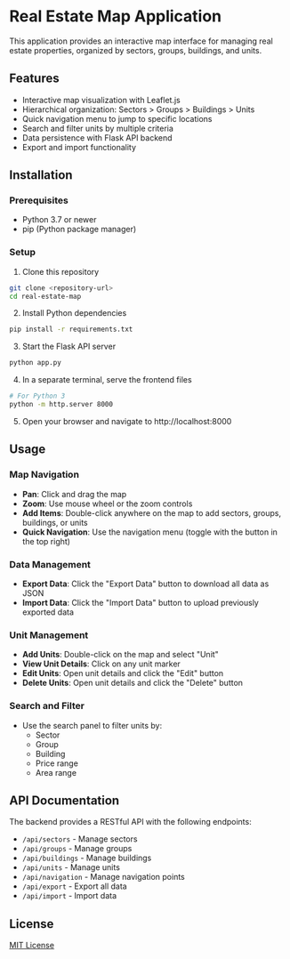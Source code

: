 # Real Estate Map Application

This application provides an interactive map interface for managing real estate properties, organized by sectors, groups, buildings, and units.

## Features

- Interactive map visualization with Leaflet.js
- Hierarchical organization: Sectors > Groups > Buildings > Units
- Quick navigation menu to jump to specific locations
- Search and filter units by multiple criteria
- Data persistence with Flask API backend
- Export and import functionality

## Installation

### Prerequisites

- Python 3.7 or newer
- pip (Python package manager)

### Setup

1. Clone this repository
```bash
git clone <repository-url>
cd real-estate-map
```

2. Install Python dependencies
```bash
pip install -r requirements.txt
```

3. Start the Flask API server
```bash
python app.py
```

4. In a separate terminal, serve the frontend files
```bash
# For Python 3
python -m http.server 8000
```

5. Open your browser and navigate to http://localhost:8000

## Usage

### Map Navigation

- **Pan**: Click and drag the map
- **Zoom**: Use mouse wheel or the zoom controls
- **Add Items**: Double-click anywhere on the map to add sectors, groups, buildings, or units
- **Quick Navigation**: Use the navigation menu (toggle with the button in the top right)

### Data Management

- **Export Data**: Click the "Export Data" button to download all data as JSON
- **Import Data**: Click the "Import Data" button to upload previously exported data

### Unit Management

- **Add Units**: Double-click on the map and select "Unit"
- **View Unit Details**: Click on any unit marker
- **Edit Units**: Open unit details and click the "Edit" button
- **Delete Units**: Open unit details and click the "Delete" button

### Search and Filter

- Use the search panel to filter units by:
  - Sector
  - Group
  - Building
  - Price range
  - Area range

## API Documentation

The backend provides a RESTful API with the following endpoints:

- `/api/sectors` - Manage sectors
- `/api/groups` - Manage groups
- `/api/buildings` - Manage buildings
- `/api/units` - Manage units
- `/api/navigation` - Manage navigation points
- `/api/export` - Export all data
- `/api/import` - Import data

## License

[MIT License](LICENSE) 